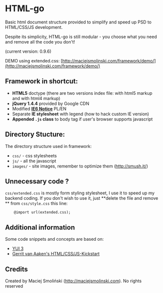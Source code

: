 # HTML-go

Basic html document structure provided to simplify and speed up PSD to HTML/CSS/JS development.

Despite its simplicity, HTML-go is still modular - you choose what you need and remove all the code you don't!

(current version: 0.9.6)

DEMO using extended.css: [http://maciejsmolinski.com/framework/demo/](http://maciejsmolinski.com/framework/demo/)


## Framework in shortcut:

* **HTML5** doctype (there are two versions index file: with html5 markup and with html4 markup)
* **jQuery 1.4.4** provided by Google CDN
* Modified [**IE6 Notice**](http://shapeshed.github.com/ie6-notice/) PL/EN
* Separate **IE stylesheet** with legend (how to hack custom IE version)
* **Appended `.js` class** to body tag if user's browser supports javascript


## Directory Stucture:

The directory structure used in framework:

* `css/` - css stylesheets
* `js/` - all the javascript
* `images/` - site images, remember to optimize them (<http://smush.it/>)


## Unnecessary code ?

`css/extended.css` is mostly form styling stylesheet, I use it to speed up my backend coding. If you don't wish to use it, just **delete the file and remove ** from `css/style.css` this line:

		@import url(extended.css);


## Additional information

Some code snippets and concepts are based on:

* [YUI 3](http://developer.yahoo.com/yui/3/)
* [Gerrit van Aaken's HTML/CSS/JS-Kickstart](http://praegnanz.de/weblog/htmlcssjs-kickstart)

## Credits

Created by Maciej Smoliński (<http://maciejsmolinski.com>). No rights reserved